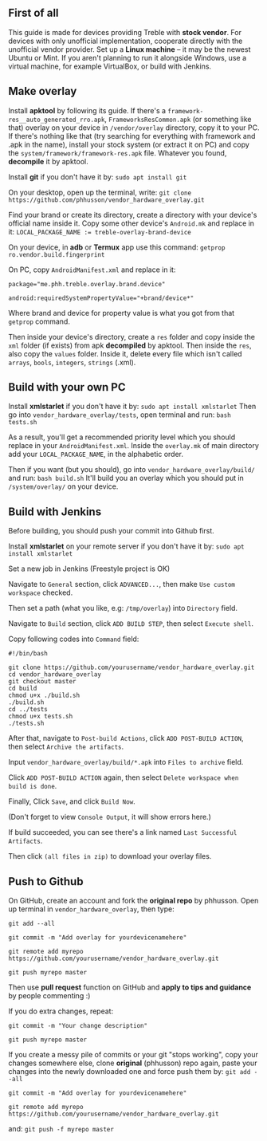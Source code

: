 ## First of all
This guide is made for devices providing Treble with **stock vendor**. For devices with only unofficial implementation, cooperate directly with the unofficial vendor provider. 
Set up a **Linux machine** – it may be the newest Ubuntu or Mint. If you aren't planning to run it alongside Windows, use a virtual machine, for example VirtualBox, or build with Jenkins.

## Make overlay

Install **apktool** by following its guide.
If there's a `framework-res__auto_generated_rro.apk`, `FrameworksResCommon.apk` (or something like that) overlay on your device in `/vendor/overlay` directory, copy it to your PC. If there's nothing like that (try searching for everything with framework and .apk in the name), install your stock system (or extract it on PC) and copy the `system/framework/framework-res.apk` file.
Whatever you found, **decompile** it by apktool.

Install **git** if you don't have it by:
`sudo apt install git`

On your desktop, open up the terminal, write:
`git clone https://github.com/phhusson/vendor_hardware_overlay.git`

Find your brand or create its directory, create a directory with your device's official name inside it. Copy some other device's `Android.mk` and replace in it:
`LOCAL_PACKAGE_NAME := treble-overlay-brand-device`

On your device, in **adb** or **Termux** app use this command:
`getprop ro.vendor.build.fingerprint`

On PC, copy `AndroidManifest.xml` and replace in it:

`package="me.phh.treble.overlay.brand.device"`

`android:requiredSystemPropertyValue="+brand/device*"`

Where brand and device for property value is what you got from that `getprop` command.

Then inside your device's directory, create a `res` folder and copy inside the `xml` folder (if exists) from apk **decompiled** by apktool. Then inside the `res`, also copy the `values` folder. Inside it, delete every file which isn't called `arrays`, `bools`, `integers`, `strings` (.xml).

## Build with your own PC

Install **xmlstarlet** if you don't have it by:
`sudo apt install xmlstarlet`
Then go into `vendor_hardware_overlay/tests`, open terminal and run:
`bash tests.sh`

As a result, you'll get a recommended priority level which you should replace in your `AndroidManifest.xml`.
Inside the `overlay.mk` of main directory add your `LOCAL_PACKAGE_NAME`, in the alphabetic order.

Then if you want (but you should), go into `vendor_hardware_overlay/build/` and run:
`bash build.sh`
It'll build you an overlay which you should put in `/system/overlay/` on your device.

## Build with Jenkins

Before building, you should push your commit into Github first.

Install **xmlstarlet** on your remote server if you don't have it by:
`sudo apt install xmlstarlet`

Set a new job in Jenkins (Freestyle project is OK)

Navigate to `General` section, click `ADVANCED...`, then make `Use custom workspace` checked.

Then set a path (what you like, e.g: `/tmp/overlay`) into `Directory` field.

Navigate to `Build` section, click `ADD BUILD STEP`, then select `Execute shell`.

Copy following codes into `Command` field:

```shell
#!/bin/bash

git clone https://github.com/yourusername/vendor_hardware_overlay.git
cd vendor_hardware_overlay
git checkout master
cd build
chmod u+x ./build.sh
./build.sh
cd ../tests
chmod u+x tests.sh
./tests.sh
```

After that, navigate to `Post-build Actions`, click `ADD POST-BUILD ACTION`, then select `Archive the artifacts`.

Input `vendor_hardware_overlay/build/*.apk` into `Files to archive` field.

Click `ADD POST-BUILD ACTION` again, then select `Delete workspace when build is done`.

Finally, Click `Save`, and click `Build Now`.

(Don't forget to view `Console Output`, it will show errors here.)

If build succeeded, you can see there's a link named `Last Successful Artifacts`.

Then click `(all files in zip)` to download your overlay files.

## Push to Github

On GitHub, create an account and fork the **original repo** by phhusson.
Open up terminal in `vendor_hardware_overlay`, then type:

`git add --all`

`git commit -m "Add overlay for yourdevicenamehere"`

`git remote add myrepo https://github.com/yourusername/vendor_hardware_overlay.git`

`git push myrepo master`


Then use **pull request** function on GitHub and **apply to tips and guidance** by people commenting :)

If you do extra changes, repeat:

`git commit -m "Your change description"`

`git push myrepo master`

If you create a messy pile of commits or your git "stops working", copy your changes somewhere else, clone **original** (phhusson) repo again, paste your changes into the newly downloaded one and force push them by:
`git add --all`

`git commit -m "Add overlay for yourdevicenamehere"`

`git remote add myrepo https://github.com/yourusername/vendor_hardware_overlay.git`

and: `git push -f myrepo master`